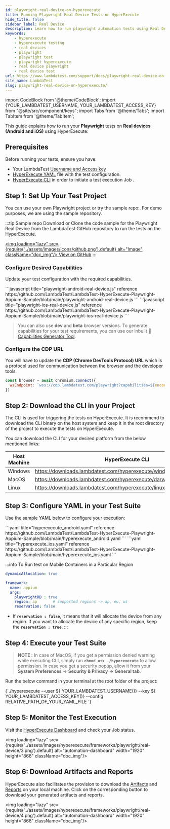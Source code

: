 ```yaml
---
id: playwright-real-device-on-hyperexecute
title: Running Playwright Real Device Tests on HyperExecute
hide_title: false
sidebar_label: Real Device
description: Learn how to run playwright automation tests using Real Devices on HyperExecute
keywords:
    - hyperexecute
    - hyperexecute testing
    - real devices
    - playwright
    - playwright test
    - playwright hyperexecute
    - real device playwright
    - real device test
url: https://www.lambdatest.com/support/docs/playwright-real-device-on-hyperexecute/
site_name: LambdaTest
slug: playwright-real-device-on-hyperexecute/
---
```


import CodeBlock from '@theme/CodeBlock';
import {YOUR_LAMBDATEST_USERNAME, YOUR_LAMBDATEST_ACCESS_KEY} from "@site/src/component/keys";
import Tabs from '@theme/Tabs';
import TabItem from '@theme/TabItem';

<script type="application/ld+json"
      dangerouslySetInnerHTML={{ __html: JSON.stringify({
       "@context": "https://schema.org",
        "@type": "BreadcrumbList",
        "itemListElement": [{
          "@type": "ListItem",
          "position": 1,
          "name": "Home",
          "item": "https://www.lambdatest.com"
        },{
          "@type": "ListItem",
          "position": 2,
          "name": "Support",
          "item": "https://www.lambdatest.com/support/docs/"
        },{
          "@type": "ListItem",
          "position": 3,
          "name": "How to run playwright real deices automation tests on HyperExecute",
          "item": "https://www.lambdatest.com/support/docs/playwright-real-device-on-hyperexecute/"
        }]
      })
    }}
></script>
This guide explains how to run your **Playwright** tests on **Real devices (Android and iOS)**  using HyperExecute:

## Prerequisites
Before running your tests, ensure you have:

- Your LambdaTest [Username and Access key](/support/docs/hyperexecute-how-to-get-my-username-and-access-key/)
- [HyperExecute YAML](/support/docs/hyperexecute-yaml-version0.2/) file with the test configuration.
- [HyperExecute CLI](/support/docs/hyperexecute-cli-run-tests-on-hyperexecute-grid/) in order to initiate a test execution Job .

## Step 1: Set Up Your Test Project
You can use your own Playwright project or try the sample repo:. For demo purposes, we are using the sample repository.

:::tip Sample repo
Download or Clone the code sample for the Playwright Real Device from the LambdaTest GitHub repository to run the tests on the HyperExecute.

<a href="https://github.com/LambdaTest/LambdaTest-HyperExecute-Playwright-Appium-Sample" className="github__anchor"><img loading="lazy" src={require('../assets/images/icons/github.png').default} alt="Image" className="doc_img"/> View on GitHub</a>
:::

### Configure Desired Capabilities
Update your test configuration with the required capabilities.

<Tabs className="docs__val">
  <TabItem value="android" label="Android" default>
    ```javascript title="playwright-android-real-device.js" reference
    https://github.com/LambdaTest/LambdaTest-HyperExecute-Playwright-Appium-Sample/blob/main/playwright-android-real-device.js
    ```
  </TabItem>

  <TabItem value="ios" label="iOS" default>
    ```javascript title="playwright-ios-real-device.js" reference
    https://github.com/LambdaTest/LambdaTest-HyperExecute-Playwright-Appium-Sample/blob/main/playwright-ios-real-device.js
    ```
  </TabItem>
</Tabs>

> You can also use **dev** and **beta** browser versions. To generate capabilities for your test requirements, you can use our inbuilt 🔗 [Capabilities Generator Tool](https://www.lambdatest.com/capabilities-generator/).

### Configure the CDP URL
You will have to update the **CDP (Chrome DevTools Protocol) URL** which is a protocol used for communication between the browser and the developer tools.

```javascript title="playwright-ios-real-device.js"
const browser = await chromium.connect({
  wsEndpoint: `wss://cdp.lambdatest.com/playwright?capabilities=${encodeURIComponent(JSON.stringify(capabilities))}`
})
```

## Step 2: Download the CLI in your Project
The CLI is used for triggering the tests on HyperExecute. It is recommend to download the CLI binary on the host system and keep it in the root directory of the project to execute the tests on HyperExecute.

You can download the CLI for your desired platform from the below mentioned links:

| Host Machine | HyperExecute CLI |
| ---------| ---------------- |
| Windows | https://downloads.lambdatest.com/hyperexecute/windows/hyperexecute.exe |
| MacOS | https://downloads.lambdatest.com/hyperexecute/darwin/hyperexecute |
| Linux | https://downloads.lambdatest.com/hyperexecute/linux/hyperexecute |

## Step 3: Configure YAML in your Test Suite
Use the sample YAML below to configure your execution:

<Tabs className="docs__val">
  <TabItem value="android" label="Android" default>
    ```yaml title="hyperexecute_android.yaml" reference
    https://github.com/LambdaTest/LambdaTest-HyperExecute-Playwright-Appium-Sample/blob/main/hyperexecute_android.yaml
    ```
  </TabItem>

  <TabItem value="ios" label="iOS" default>
    ```yaml title="hyperexecute_ios.yaml" reference
    https://github.com/LambdaTest/LambdaTest-HyperExecute-Playwright-Appium-Sample/blob/main/hyperexecute_ios.yaml
    ```
  </TabItem>
</Tabs>

:::info
To Run test on Mobile Containers in a Particular Region

```yaml title="hyperexecute.yaml"
dynamicAllocation: true

framework:
  name: appium
  args:
    playwrightRD : true
    region: ap       # supported regions -> ap, eu, us 
    reservation: false
```
- If **`reservation : false`**, it means that it will allocate the device from any region. If you want to allocate the device of any specific region, keep the **`reservation : true`**.
:::

## Step 4: Execute your Test Suite

> **NOTE :** In case of MacOS, if you get a permission denied warning while executing CLI, simply run **`chmod u+x ./hyperexecute`** to allow permission. In case you get a security popup, allow it from your **System Preferences** → **Security & Privacy** → **General tab**.

Run the below command in your terminal at the root folder of the project:

<div className="lambdatest__codeblock">
  <CodeBlock className="language-bash">
    {`./hyperexecute --user ${ YOUR_LAMBDATEST_USERNAME()} --key ${ YOUR_LAMBDATEST_ACCESS_KEY()} --config RELATIVE_PATH_OF_YOUR_YAML_FILE `}
  </CodeBlock>
</div>

## Step 5: Monitor the Test Execution

Visit the [HyperExecute Dashboard](https://hyperexecute.lambdatest.com/hyperexecute) and check your Job status. 

<img loading="lazy" src={require('../assets/images/hyperexecute/frameworks/playwright/real-device/3.png').default} alt="automation-dashboard"  width="1920" height="868" className="doc_img"/>

## Step 6: Download Artifacts and Reports

HyperExecute also facilitates the provision to download the [Artifacts](/support/docs/hyperexecute-artifacts/) and [Reports](/support/docs/hyperexecute-reports/) on your local machine. Click on the corresponding button to download your generated artifacts and reports.

<img loading="lazy" src={require('../assets/images/hyperexecute/frameworks/playwright/real-device/4.png').default} alt="automation-dashboard"  width="1920" height="868" className="doc_img"/>